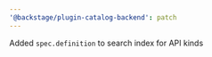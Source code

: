 ```yaml
---
'@backstage/plugin-catalog-backend': patch
---
```


Added `spec.definition` to search index for API kinds
